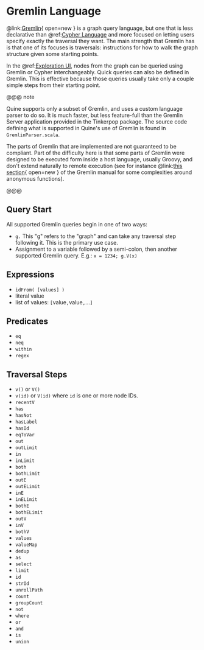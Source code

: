 # Gremlin Language

@link:[Gremlin](https://tinkerpop.apache.org/gremlin.html){ open=new } is a graph query language, but one that is less declarative than @ref:[Cypher Language](cypher/cypher-language.md) and more focused on letting users specify exactly the traversal they want. The main strength that Gremlin has is that one of its focuses is traversals: instructions for how to walk the graph structure given some starting points.

In the @ref:[Exploration UI](../getting-started/exploration-ui.md), nodes from the graph can be queried using Gremlin or Cypher interchangeably. Quick queries can also be defined in Gremlin. This is effective because those queries usually take only a couple simple steps from their starting point.

@@@ note

Quine supports only a subset of Gremlin, and uses a custom language parser to do so. It is much faster, but less feature-full than the Gremlin Server application provided in the Tinkerpop package. The source code defining what is supported in Quine's use of Gremlin is found in `GremlinParser.scala`. 

The parts of Gremlin that are implemented are not guaranteed to be compliant. Part of the difficulty here is that some parts of Gremlin were designed to be executed form inside a host language, usually Groovy, and don't extend naturally to remote execution (see for instance @link:[this section](https://tinkerpop.apache.org/docs/3.4.7/reference/#-the-lambda-solution-3){ open=new } of the Gremlin manual for some complexities around anonymous functions).

@@@

## Query Start

All supported Gremlin queries begin in one of two ways:

- `g.`  This "g" refers to the "graph" and can take any traversal step following it. This is the primary use case.
- Assignment to a variable followed by a semi-colon, then another supported Gremlin query. E.g.: `x = 1234; g.V(x)`

## Expressions

- `idFrom( [values] )`
- literal value
- list of values: `[`value`,`value`,`…`]`

## Predicates

- `eq`
- `neq`
- `within`
- `regex`

## Traversal Steps

- `v()` or `V()`
- `v(id)` or `V(id)` where `id` is one or more node IDs.
- `recentV`
- `has`
- `hasNot`
- `hasLabel`
- `hasId`
- `eqToVar`
- `out`
- `outLimit`
- `in`
- `inLimit`
- `both`
- `bothLimit`
- `outE`
- `outELimit`
- `inE`
- `inELimit`
- `bothE`
- `bothELimit`
- `outV`
- `inV`
- `bothV`
- `values`
- `valueMap`
- `dedup`
- `as`
- `select`
- `limit`
- `id`
- `strId`
- `unrollPath`
- `count`
- `groupCount`
- `not`
- `where`
- `or`
- `and`
- `is`
- `union`
